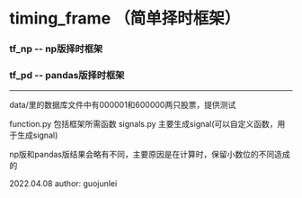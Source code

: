 # timing_frame （简单择时框架）

### tf_np -- np版择时框架
### tf_pd -- pandas版择时框架

--------
data/里的数据库文件中有000001和600000两只股票，提供测试

function.py 包括框架所需函数
signals.py 主要生成signal(可以自定义函数，用于生成signal)

np版和pandas版结果会略有不同，主要原因是在计算时，保留小数位的不同造成的


2022.04.08
author: guojunlei